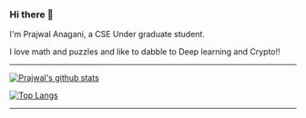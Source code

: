### Hi there 👋

I'm Prajwal Anagani, a CSE Under graduate student.

I love math and puzzles and like to dabble to Deep learning and Crypto!!
* * * 
[![Prajwal's github stats](https://github-readme-stats.vercel.app/api?username=LawJarp-A&count_private=true&hide=contribs&theme=dracula)](https://github.com/anuraghazra/github-readme-stats)

[![Top Langs](https://github-readme-stats.vercel.app/api/top-langs/?username=LawJarp-A&layout=compact&theme=dracula)](https://github.com/anuraghazra/github-readme-stats)
* * * 
